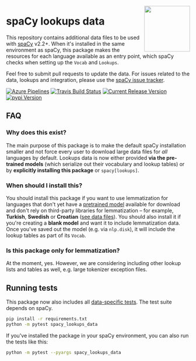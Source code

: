 <a href="https://explosion.ai"><img src="https://explosion.ai/assets/img/logo.svg" width="125" height="125" align="right" /></a>

# spaCy lookups data

This repository contains additional data files to be used with
[spaCy](https://spacy.io) v2.2+. When it's installed in the same environment as
spaCy, this package makes the resources for each language available as an entry
point, which spaCy checks when setting up the `Vocab` and `Lookups`.

Feel free to submit pull requests to update the data. For issues related to the
data, lookups and integration, please use the
[spaCy issue tracker](https://github.com/explosion/spaCy/issues).

[![Azure Pipelines](https://img.shields.io/azure-devops/build/explosion-ai/public/13/master.svg?logo=azure-devops&style=flat-square)](https://dev.azure.com/explosion-ai/public/_build?definitionId=12)
[![Travis Build Status](https://img.shields.io/travis/explosion/spacy-lookups-data/master.svg?style=flat-square&logo=travis)](https://travis-ci.org/explosion/spacy-lookups-data)
[![Current Release Version](https://img.shields.io/github/release/explosion/spacy-lookups-data.svg?include_prereleases&style=flat-square)](https://github.com/explosion/spacy-lookups-data/releases)
[![pypi Version](https://img.shields.io/pypi/v/spacy-lookups-data.svg?style=flat-square)](https://pypi.org/project/spacy-lookups-data/)

## FAQ

### Why does this exist?

The main purpose of this package is to make the default spaCy installation
smaller and not force every user to download large data files for _all_
languages by default. Lookups data is now either provided **via the pre-trained
models** (which serialize out their vocabulary and lookup tables) or by
**explicitly installing this package** or `spacy[lookups]`.

### When should I install this?

You should install this package if you want to use lemmatization for languages
that don't yet have a [pretrained model](https://spacy.io/models) available for
download and don't rely on third-party libraries for lemmatization – for
example, **Turkish**, **Swedish** or **Croatian**
([see data files](spacy_lookups_data/data)). You should also install it if
you're creating a **blank model** and want it to include lemmatization data.
Once you've saved out the model (e.g. via `nlp.disk`), it will include the
lookup tables as part of its `Vocab`.

### Is this package only for lemmatization?

At the moment, yes. However, we are considering including other lookup lists and
tables as well, e.g. large tokenizer exception files.

## Running tests

This package now also includes all
[data-specific tests](spacy_lookups_data/tests). The test suite depends on
spaCy.

```bash
pip install -r requirements.txt
python -m pytest spacy_lookups_data
```

If you've installed the package in your spaCy environment, you can also run the
tests like this:

```bash
python -m pytest --pyargs spacy_lookups_data
```

